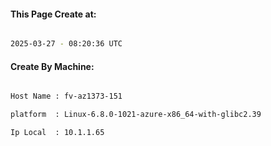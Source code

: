 
   
#### This Page Create at:

```bash

2025-03-27 - 08:20:36 UTC

```

#### Create By Machine:

```bash

Host Name : fv-az1373-151

platform  : Linux-6.8.0-1021-azure-x86_64-with-glibc2.39

Ip Local  : 10.1.1.65

```

